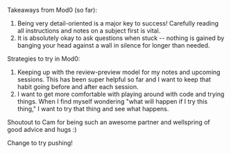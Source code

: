 Takeaways from Mod0 (so far):
  1. Being very detail-oriented is a major key to success! Carefully reading all instructions and notes on a subject first is vital.
  2. It is absolutely okay to ask questions when stuck -- nothing is gained by banging your head against a wall in silence for longer than needed.

  Strategies to try in Mod0:
  1. Keeping up with the review-preview model for my notes and upcoming sessions. This has been super helpful so far and I want to keep that habit going before and after each session.
  2. I want to get more comfortable with playing around with code and trying things. When I find myself wondering "what will happen if I try this thing," I want to try that thing and see what happens.

Shoutout to Cam for being such an awesome partner and wellspring of good advice and hugs :)

Change to try pushing!

